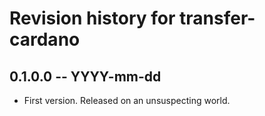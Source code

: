 # Revision history for transfer-cardano

## 0.1.0.0 -- YYYY-mm-dd

* First version. Released on an unsuspecting world.
